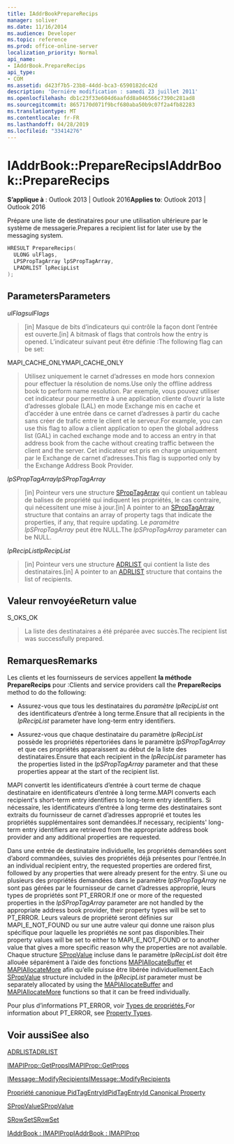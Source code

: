 ```yaml
---
title: IAddrBookPrepareRecips
manager: soliver
ms.date: 11/16/2014
ms.audience: Developer
ms.topic: reference
ms.prod: office-online-server
localization_priority: Normal
api_name:
- IAddrBook.PrepareRecips
api_type:
- COM
ms.assetid: d423f7b5-23b8-44dd-bca3-6590182dc42d
description: 'Derniére modification : samedi 23 juillet 2011'
ms.openlocfilehash: db1c23f33e604d6aafdd8a046566c7390c281ad8
ms.sourcegitcommit: 8657170d071f9bcf680aba50b9c07f2a4fb82283
ms.translationtype: MT
ms.contentlocale: fr-FR
ms.lasthandoff: 04/28/2019
ms.locfileid: "33414276"
---
```

# <a name="iaddrbookpreparerecips"></a><span data-ttu-id="8939e-103">IAddrBook::PrepareRecips</span><span class="sxs-lookup"><span data-stu-id="8939e-103">IAddrBook::PrepareRecips</span></span>

  
  
<span data-ttu-id="8939e-104">**S’applique à** : Outlook 2013 | Outlook 2016</span><span class="sxs-lookup"><span data-stu-id="8939e-104">**Applies to**: Outlook 2013 | Outlook 2016</span></span> 
  
<span data-ttu-id="8939e-105">Prépare une liste de destinataires pour une utilisation ultérieure par le système de messagerie.</span><span class="sxs-lookup"><span data-stu-id="8939e-105">Prepares a recipient list for later use by the messaging system.</span></span> 
  
```cpp
HRESULT PrepareRecips(
  ULONG ulFlags,
  LPSPropTagArray lpSPropTagArray,
  LPADRLIST lpRecipList
);
```

## <a name="parameters"></a><span data-ttu-id="8939e-106">Parameters</span><span class="sxs-lookup"><span data-stu-id="8939e-106">Parameters</span></span>

 <span data-ttu-id="8939e-107">_ulFlags_</span><span class="sxs-lookup"><span data-stu-id="8939e-107">_ulFlags_</span></span>
  
> <span data-ttu-id="8939e-108">[in] Masque de bits d’indicateurs qui contrôle la façon dont l’entrée est ouverte.</span><span class="sxs-lookup"><span data-stu-id="8939e-108">[in] A bitmask of flags that controls how the entry is opened.</span></span> <span data-ttu-id="8939e-109">L’indicateur suivant peut être définie :</span><span class="sxs-lookup"><span data-stu-id="8939e-109">The following flag can be set:</span></span>
    
<span data-ttu-id="8939e-110">MAPI_CACHE_ONLY</span><span class="sxs-lookup"><span data-stu-id="8939e-110">MAPI_CACHE_ONLY</span></span>
  
> <span data-ttu-id="8939e-111">Utilisez uniquement le carnet d’adresses en mode hors connexion pour effectuer la résolution de noms.</span><span class="sxs-lookup"><span data-stu-id="8939e-111">Use only the offline address book to perform name resolution.</span></span> <span data-ttu-id="8939e-112">Par exemple, vous pouvez utiliser cet indicateur pour permettre à une application cliente d’ouvrir la liste d’adresses globale (LAL) en mode Exchange mis en cache et d’accéder à une entrée dans ce carnet d’adresses à partir du cache sans créer de trafic entre le client et le serveur.</span><span class="sxs-lookup"><span data-stu-id="8939e-112">For example, you can use this flag to allow a client application to open the global address list (GAL) in cached exchange mode and to access an entry in that address book from the cache without creating traffic between the client and the server.</span></span> <span data-ttu-id="8939e-113">Cet indicateur est pris en charge uniquement par le Exchange de carnet d’adresses.</span><span class="sxs-lookup"><span data-stu-id="8939e-113">This flag is supported only by the Exchange Address Book Provider.</span></span>
    
 <span data-ttu-id="8939e-114">_lpSPropTagArray_</span><span class="sxs-lookup"><span data-stu-id="8939e-114">_lpSPropTagArray_</span></span>
  
> <span data-ttu-id="8939e-115">[in] Pointeur vers une structure [SPropTagArray](sproptagarray.md) qui contient un tableau de balises de propriété qui indiquent les propriétés, le cas contraire, qui nécessitent une mise à jour.</span><span class="sxs-lookup"><span data-stu-id="8939e-115">[in] A pointer to an [SPropTagArray](sproptagarray.md) structure that contains an array of property tags that indicate the properties, if any, that require updating.</span></span> <span data-ttu-id="8939e-116">Le  _paramètre lpSPropTagArray_ peut être NULL.</span><span class="sxs-lookup"><span data-stu-id="8939e-116">The  _lpSPropTagArray_ parameter can be NULL.</span></span> 
    
 <span data-ttu-id="8939e-117">_lpRecipList_</span><span class="sxs-lookup"><span data-stu-id="8939e-117">_lpRecipList_</span></span>
  
> <span data-ttu-id="8939e-118">[in] Pointeur vers une structure [ADRLIST](adrlist.md) qui contient la liste des destinataires.</span><span class="sxs-lookup"><span data-stu-id="8939e-118">[in] A pointer to an [ADRLIST](adrlist.md) structure that contains the list of recipients.</span></span> 
    
## <a name="return-value"></a><span data-ttu-id="8939e-119">Valeur renvoyée</span><span class="sxs-lookup"><span data-stu-id="8939e-119">Return value</span></span>

<span data-ttu-id="8939e-120">S_OK</span><span class="sxs-lookup"><span data-stu-id="8939e-120">S_OK</span></span> 
  
> <span data-ttu-id="8939e-121">La liste des destinataires a été préparée avec succès.</span><span class="sxs-lookup"><span data-stu-id="8939e-121">The recipient list was successfully prepared.</span></span>
    
## <a name="remarks"></a><span data-ttu-id="8939e-122">Remarques</span><span class="sxs-lookup"><span data-stu-id="8939e-122">Remarks</span></span>

<span data-ttu-id="8939e-123">Les clients et les fournisseurs de services appellent **la méthode PrepareRecips** pour :</span><span class="sxs-lookup"><span data-stu-id="8939e-123">Clients and service providers call the **PrepareRecips** method to do the following:</span></span> 
  
- <span data-ttu-id="8939e-124">Assurez-vous que tous les destinataires du  _paramètre lpRecipList_ ont des identificateurs d’entrée à long terme.</span><span class="sxs-lookup"><span data-stu-id="8939e-124">Ensure that all recipients in the  _lpRecipList_ parameter have long-term entry identifiers.</span></span> 
    
- <span data-ttu-id="8939e-125">Assurez-vous que chaque destinataire du paramètre  _lpRecipList_ possède les propriétés répertoriées dans le paramètre  _lpSPropTagArray_ et que ces propriétés apparaissent au début de la liste des destinataires.</span><span class="sxs-lookup"><span data-stu-id="8939e-125">Ensure that each recipient in the  _lpRecipList_ parameter has the properties listed in the  _lpSPropTagArray_ parameter and that these properties appear at the start of the recipient list.</span></span> 
    
<span data-ttu-id="8939e-126">MAPI convertit les identificateurs d’entrée à court terme de chaque destinataire en identificateurs d’entrée à long terme.</span><span class="sxs-lookup"><span data-stu-id="8939e-126">MAPI converts each recipient's short-term entry identifiers to long-term entry identifiers.</span></span> <span data-ttu-id="8939e-127">Si nécessaire, les identificateurs d’entrée à long terme des destinataires sont extraits du fournisseur de carnet d’adresses approprié et toutes les propriétés supplémentaires sont demandées.</span><span class="sxs-lookup"><span data-stu-id="8939e-127">If necessary, recipients' long-term entry identifiers are retrieved from the appropriate address book provider and any additional properties are requested.</span></span>
  
<span data-ttu-id="8939e-128">Dans une entrée de destinataire individuelle, les propriétés demandées sont d’abord commandées, suivies des propriétés déjà présentes pour l’entrée.</span><span class="sxs-lookup"><span data-stu-id="8939e-128">In an individual recipient entry, the requested properties are ordered first, followed by any properties that were already present for the entry.</span></span> <span data-ttu-id="8939e-129">Si une ou plusieurs des propriétés demandées dans le paramètre  _lpSPropTagArray_ ne sont pas gérées par le fournisseur de carnet d’adresses approprié, leurs types de propriétés sont PT_ERROR.</span><span class="sxs-lookup"><span data-stu-id="8939e-129">If one or more of the requested properties in the  _lpSPropTagArray_ parameter are not handled by the appropriate address book provider, their property types will be set to PT_ERROR.</span></span> <span data-ttu-id="8939e-130">Leurs valeurs de propriété seront définies sur MAPI_E_NOT_FOUND ou sur une autre valeur qui donne une raison plus spécifique pour laquelle les propriétés ne sont pas disponibles.</span><span class="sxs-lookup"><span data-stu-id="8939e-130">Their property values will be set to either to MAPI_E_NOT_FOUND or to another value that gives a more specific reason why the properties are not available.</span></span> <span data-ttu-id="8939e-131">Chaque structure [SPropValue](spropvalue.md) incluse dans le paramètre  _lpRecipList_ doit être allouée séparément à l’aide des fonctions [MAPIAllocateBuffer](mapiallocatebuffer.md) et [MAPIAllocateMore](mapiallocatemore.md) afin qu’elle puisse être libérée individuellement.</span><span class="sxs-lookup"><span data-stu-id="8939e-131">Each [SPropValue](spropvalue.md) structure included in the  _lpRecipList_ parameter must be separately allocated by using the [MAPIAllocateBuffer](mapiallocatebuffer.md) and [MAPIAllocateMore](mapiallocatemore.md) functions so that it can be freed individually.</span></span> 
  
<span data-ttu-id="8939e-132">Pour plus d’informations PT_ERROR, voir [Types de propriétés.](property-types.md)</span><span class="sxs-lookup"><span data-stu-id="8939e-132">For information about PT_ERROR, see [Property Types](property-types.md).</span></span>
  
## <a name="see-also"></a><span data-ttu-id="8939e-133">Voir aussi</span><span class="sxs-lookup"><span data-stu-id="8939e-133">See also</span></span>



[<span data-ttu-id="8939e-134">ADRLIST</span><span class="sxs-lookup"><span data-stu-id="8939e-134">ADRLIST</span></span>](adrlist.md)
  
[<span data-ttu-id="8939e-135">IMAPIProp::GetProps</span><span class="sxs-lookup"><span data-stu-id="8939e-135">IMAPIProp::GetProps</span></span>](imapiprop-getprops.md)
  
[<span data-ttu-id="8939e-136">IMessage::ModifyRecipients</span><span class="sxs-lookup"><span data-stu-id="8939e-136">IMessage::ModifyRecipients</span></span>](imessage-modifyrecipients.md)
  
[<span data-ttu-id="8939e-137">Propriété canonique PidTagEntryId</span><span class="sxs-lookup"><span data-stu-id="8939e-137">PidTagEntryId Canonical Property</span></span>](pidtagentryid-canonical-property.md)
  
[<span data-ttu-id="8939e-138">SPropValue</span><span class="sxs-lookup"><span data-stu-id="8939e-138">SPropValue</span></span>](spropvalue.md)
  
[<span data-ttu-id="8939e-139">SRowSet</span><span class="sxs-lookup"><span data-stu-id="8939e-139">SRowSet</span></span>](srowset.md)
  
[<span data-ttu-id="8939e-140">IAddrBook : IMAPIProp</span><span class="sxs-lookup"><span data-stu-id="8939e-140">IAddrBook : IMAPIProp</span></span>](iaddrbookimapiprop.md)

